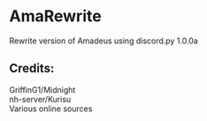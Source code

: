# AmaRewrite

Rewrite version of Amadeus using discord.py 1.0.0a

## Credits:

GriffinG1/Midnight  
nh-server/Kurisu  
Various online sources
